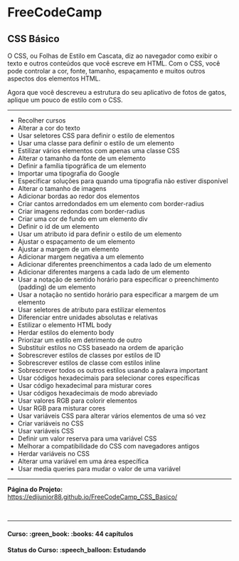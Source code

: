 <h1>FreeCodeCamp</h1>

<h2>CSS Básico</h2>

<p>
  O CSS, ou Folhas de Estilo em Cascata, diz ao navegador como exibir o texto e outros conteúdos que você escreve em HTML. Com o CSS, você pode controlar a cor, fonte, tamanho, espaçamento e muitos outros aspectos dos elementos HTML.
  
  Agora que você descreveu a estrutura do seu aplicativo de fotos de gatos, aplique um pouco de estilo com o CSS.
</p>

<hr>

<ul>
  <li>Recolher cursos</li>
  <li>Alterar a cor do texto</li>
  <li>Usar seletores CSS para definir o estilo de elementos</li>
  <li>Usar uma classe para definir o estilo de um elemento</li>
  <li>Estilizar vários elementos com apenas uma classe CSS</li>
  <li>Alterar o tamanho da fonte de um elemento</li>
  <li>Definir a família tipográfica de um elemento</li>
  <li>Importar uma tipografia do Google</li>
  <li>Especificar soluções para quando uma tipografia não estiver disponível</li>
  <li>Alterar o tamanho de imagens</li>
  <li>Adicionar bordas ao redor dos elementos</li>
  <li>Criar cantos arredondados em um elemento com border-radius</li>
  <li>Criar imagens redondas com border-radius</li>
  <li>Criar uma cor de fundo em um elemento div</li>
  <li>Definir o id de um elemento</li>
  <li>Usar um atributo id para definir o estilo de um elemento</li>
  <li>Ajustar o espaçamento de um elemento</li>
  <li>Ajustar a margem de um elemento</li>
  <li>Adicionar margem negativa a um elemento</li>
  <li>Adicionar diferentes preenchimentos a cada lado de um elemento</li>
  <li>Adicionar diferentes margens a cada lado de um elemento</li>
  <li>Usar a notação de sentido horário para especificar o preenchimento (padding) de um elemento</li>
  <li>Usar a notação no sentido horário para especificar a margem de um elemento</li>
  <li>Usar seletores de atributo para estilizar elementos</li>
  <li>Diferenciar entre unidades absolutas e relativas</li>
  <li>Estilizar o elemento HTML body</li>
  <li>Herdar estilos do elemento body</li>
  <li>Priorizar um estilo em detrimento de outro</li>
  <li>Substituir estilos no CSS baseado na ordem de aparição</li>
  <li>Sobrescrever estilos de classes por estilos de ID</li>
  <li>Sobrescrever estilos de classe com estilos inline</li>
  <li>Sobrescrever todos os outros estilos usando a palavra important</li>
  <li>Usar códigos hexadecimais para selecionar cores específicas</li>
  <li>Usar código hexadecimal para misturar cores</li>
  <li>Usar códigos hexadecimais de modo abreviado</li>
  <li>Usar valores RGB para colorir elementos</li>
  <li>Usar RGB para misturar cores</li>
  <li>Usar variáveis CSS para alterar vários elementos de uma só vez</li>
  <li>Criar variáveis no CSS</li>
  <li>Usar variáveis CSS</li>
  <li>Definir um valor reserva para uma variável CSS</li>
  <li>Melhorar a compatibilidade do CSS com navegadores antigos</li>
  <li>Herdar variáveis no CSS</li>
  <li>Alterar uma variável em uma área específica</li>
  <li>Usar media queries para mudar o valor de uma variável</li>
</ul>

<hr>

<strong>Página do Projeto:</strong> <a href="https://edijunior88.github.io/FreeCodeCamp_CSS_Basico/">https://edijunior88.github.io/FreeCodeCamp_CSS_Basico/</a>

<br>



<hr>

<h4><b>Curso:</b> :green_book: :books: 44 capítulos</h4>
<h4><b>Status do Curso:</b> :speech_balloon: Estudando</h4>